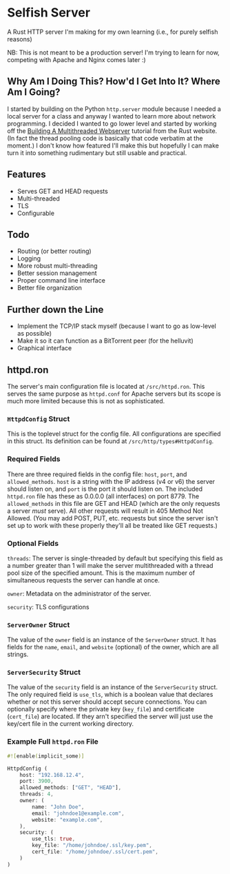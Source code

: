 Selfish Server
===

A Rust HTTP server I'm making for my own learning (i.e., for purely selfish reasons)

NB: This is not meant to be a production server! I'm trying to learn for now, competing with Apache and Nginx comes 
later :)

## Why Am I Doing This? How'd I Get Into It? Where Am I Going?

I started by building on the Python `http.server` module because I needed a local server for a class and anyway I wanted
to learn more about network programming. I decided I wanted to go lower level and started by working off the 
[Building A Multithreaded Webserver](https://doc.rust-lang.org/book/ch20-00-final-project-a-web-server.html) tutorial 
from the Rust website. (In fact the thread pooling code is basically that code verbatim at the moment.) I don't know how
featured I'll make this but hopefully I can make turn it into something rudimentary but still usable and practical.

## Features

- Serves GET and HEAD requests
- Multi-threaded
- TLS
- Configurable

## Todo

- Routing (or better routing)
- Logging
- More robust multi-threading
- Better session management
- Proper command line interface
- Better file organization

## Further down the Line

- Implement the TCP/IP stack myself (because I want to go as low-level as possible)
- Make it so it can function as a BitTorrent peer (for the helluvit)
- Graphical interface

## httpd.ron

The server's main configuration file is located at `/src/httpd.ron`. This serves the same purpose as `httpd.conf` for
Apache servers but its scope is much more limited because this is not as sophisticated.

### `HttpdConfig` Struct

This is the toplevel struct for the config file. All configurations are specified in this struct. Its definition can be
 found at `/src/http/types#HttpdConfig`.
 
### Required Fields

There are three required fields in the config file: `host`, `port`, and `allowed_methods`. `host` is a string with the
IP address (v4 or v6) the server should listen on, and `port` is the port it should listen on. The included `httpd.ron` 
file has these as 0.0.0.0 (all interfaces) on port 8779. The `allowed_methods` in this file are GET and HEAD (which are 
the only requests a server *must* serve). All other requests will result in 405 Method Not Allowed. (You may add POST, 
PUT, etc. requests but since the server isn't set up to work with these properly they'll all be treated like GET 
requests.)

### Optional Fields

`threads`: The server is single-threaded by default but specifying this field as a number greater than 1 will make the
server multithreaded with a thread pool size of the specified amount. This is the maximum number of simultaneous
requests the server can handle at once.

`owner`: Metadata on the administrator of the server.

`security`: TLS configurations

### `ServerOwner` Struct

The value of the `owner` field is an instance of the `ServerOwner` struct. It has fields for the `name`, `email`, and
`website` (optional) of the owner, which are all strings.

### `ServerSecurity` Struct

The value of the `security` field is an instance of the `ServerSecurity` struct. The only required field is `use_tls`,
which is a boolean value that declares whether or not this server should accept secure connections. You can optionally
specify where the private key (`key_file`) and certificate (`cert_file`) are located. If they arn't specified the server
will just use the key/cert file in the current working directory.

### Example Full `httpd.ron` File

```rust
#![enable(implicit_some)]

HttpdConfig (
    host: "192.168.12.4",
    port: 3900,
    allowed_methods: ["GET", "HEAD"],
    threads: 4,
    owner: (
        name: "John Doe",
        email: "johndoe1@example.com",
        website: "example.com",
    ),
    security: (
        use_tls: true,
        key_file: "/home/johndoe/.ssl/key.pem",
        cert_file: "/home/johndoe/.ssl/cert.pem",
    )
)
```